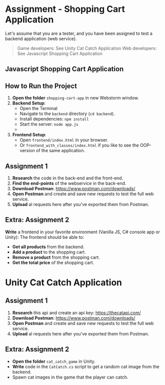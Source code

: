 # Assignment - Shopping Cart Application
Let's assume that you are a tester, and you have been assigned to test a backend application (web service).

> Game developers: See Unity Cat Catch Application
> Web developers: See Javascript Shopping Cart Application

## Javascript Shopping Cart Application

## How to Run the Project

1. **Open the folder** `shopping-cart-app` in new Webstorm window.
2. **Backend Setup**:
    - Open the Terminal
    - Navigate to the `backend` directory (`cd backend`).
    - Install dependencies: `npm install`
    - Start the server: `node app.js`
    - 
3. **Frontend Setup**:
    - Open `frontend/index.html` in your browser.
    - Or `frontend_with_classes/index.html` if you like to see the OOP-version of the same application.

## Assignment 1
1. **Research** the code in the back-end and the front-end.
2. **Find the end-points** of the webservice in the back-end.
3. **Download Postman**: https://www.postman.com/downloads/
4. **Open Postman** and create and save new requests to test the full web service.
5. **Upload** al requests here after you've exported them from Postman. 

## Extra: Assignment 2
**Write** a frontend in your favorite environment (Vanilla JS, C# console app or Unity):
The frontend should be able to:
* **Get all products** from the backend.
* **Add a product** to the shopping cart.
* **Remove a product** from the shopping cart.
* **Get the total price** of the shopping cart.

# Unity Cat Catch Application

## Assignment 1
1. **Research** this api and create an api key: https://thecatapi.com/
2. **Download Postman**: https://www.postman.com/downloads/
3. **Open Postman** and create and save new requests to test the full web service.
4. **Upload** al requests here after you've exported them from Postman.

## Extra: Assignment 2
* **Open the folder** `cat_catch_game` in Unity.
* **Write** code in the `CatCatch.cs` script to get a random cat image from the backend.
* Spawn cat images in the game that the player can catch.
